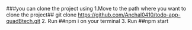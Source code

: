 

###you can clone the project using 
1.Move to the path where you want to clone the project## git clone https://github.com/Anchal0410/todo-app-quadBtech.git
2. Run ##npm i on your terminal
3. Run ##npm start

